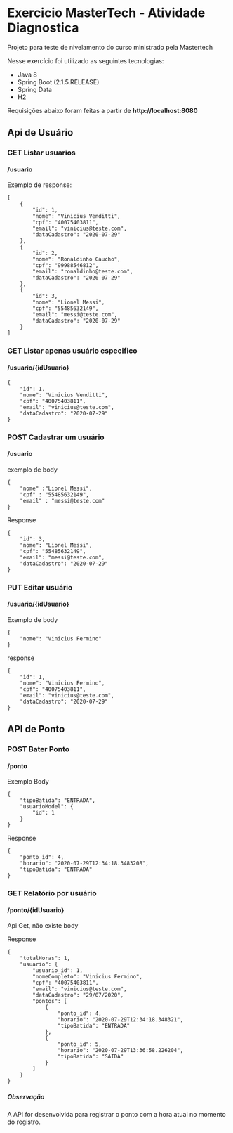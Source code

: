 # Exercicio MasterTech - Atividade Diagnostica

Projeto para teste de nivelamento do curso ministrado pela Mastertech

Nesse exercício foi utilizado as seguintes tecnologias:

* Java 8
* Spring Boot (2.1.5.RELEASE)
* Spring Data
* H2

Requisições abaixo foram feitas a partir de **http://localhost:8080**

## Api de Usuário
### GET Listar usuarios 
#### /usuario
Exemplo de response:
```
[
    {
        "id": 1,
        "nome": "Vinicius Venditti",
        "cpf": "40075403811",
        "email": "vinicius@teste.com",
        "dataCadastro": "2020-07-29"
    },
    {
        "id": 2,
        "nome": "Ronaldinho Gaucho",
        "cpf": "99988546812",
        "email": "ronaldinho@teste.com",
        "dataCadastro": "2020-07-29"
    },
    {
        "id": 3,
        "nome": "Lionel Messi",
        "cpf": "55485632149",
        "email": "messi@teste.com",
        "dataCadastro": "2020-07-29"
    }
]
```

### GET Listar apenas usuário especifico
#### /usuario/{idUsuario}
```
{
    "id": 1,
    "nome": "Vinicius Venditti",
    "cpf": "40075403811",
    "email": "vinicius@teste.com",
    "dataCadastro": "2020-07-29"
}
```

### POST Cadastrar um usuário
#### /usuario
exemplo de body
```
{
	"nome" :"Lionel Messi",
	"cpf" : "55485632149",
	"email" : "messi@teste.com"
}
```
Response
```
{
    "id": 3,
    "nome": "Lionel Messi",
    "cpf": "55485632149",
    "email": "messi@teste.com",
    "dataCadastro": "2020-07-29"
}
```
### PUT Editar usuário
#### /usuario/{idUsuario}
Exemplo de body
```
{
    "nome": "Vinicius Fermino"
}
```
response
```
{
    "id": 1,
    "nome": "Vinicius Fermino",
    "cpf": "40075403811",
    "email": "vinicius@teste.com",
    "dataCadastro": "2020-07-29"
}
```
## API de Ponto
### POST Bater Ponto
#### /ponto
Exemplo Body
```
{
    "tipoBatida": "ENTRADA",
    "usuarioModel": {
        "id": 1
    }
}
```
Response
```
{
    "ponto_id": 4,
    "horario": "2020-07-29T12:34:18.3483208",
    "tipoBatida": "ENTRADA"
}
```
### GET Relatório por usuário
#### /ponto/{idUsuario}
Api Get, não existe body

Response
```
{
    "totalHoras": 1,
    "usuario": {
        "usuario_id": 1,
        "nomeCompleto": "Vinicius Fermino",
        "cpf": "40075403811",
        "email": "vinicius@teste.com",
        "dataCadastro": "29/07/2020",
        "pontos": [
            {
                "ponto_id": 4,
                "horario": "2020-07-29T12:34:18.348321",
                "tipoBatida": "ENTRADA"
            },
            {
                "ponto_id": 5,
                "horario": "2020-07-29T13:36:58.226204",
                "tipoBatida": "SAIDA"
            }
        ]
    }
}
```
##### Observação
A API for desenvolvida para registrar o ponto com a hora atual no momento do registro.